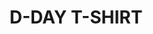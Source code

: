 ---
title: "D-DAY T-SHIRT"
price: 0 
desc: "Bez opisa"
img_path: "/assets/img/A.MIG-8029XXL.jpg"
brand: AMMO
available: true
special_offer: false
new: false
soon: false
cat: "Knjige,-casopisi,-MERCH"
subcat: "KNJ-AMMO"
subsubcat: "Knjige-AMMO-MAJCE-I-TRENERKE"
---